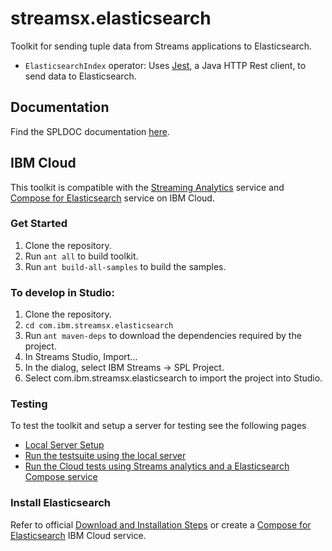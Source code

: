 # streamsx.elasticsearch

Toolkit for sending tuple data from Streams applications to Elasticsearch.

- `ElasticsearchIndex` operator: Uses [Jest](https://github.com/searchbox-io/Jest), a Java HTTP Rest client, to send data to Elasticsearch.

## Documentation

Find the SPLDOC documentation [here](https://ibmstreams.github.io/streamsx.elasticsearch/doc/spldoc/html/).

## IBM Cloud

This toolkit is compatible with the [Streaming Analytics](https://www.ibm.com/cloud/streaming-analytics) service and [Compose for Elasticsearch](https://www.ibm.com/cloud/compose/elasticsearch) service on IBM Cloud.

### Get Started

1.  Clone the repository.
2.  Run `ant all` to build toolkit.
3.  Run `ant build-all-samples` to build the samples.

### To develop in Studio:

1.  Clone the repository.
2.  `cd com.ibm.streamsx.elasticsearch`
3.  Run `ant maven-deps` to download the dependencies required by the project.
3.  In Streams Studio, Import...
5.  In the dialog, select IBM Streams -> SPL Project.
6.  Select com.ibm.streamsx.elasticsearch to import the project into Studio.

### Testing

To test the toolkit and setup a server for testing see the following pages
* [Local Server Setup](https://github.com/IBMStreams/streamsx.elasticsearch/blob/develop/tests/setup/README.md)
* [Run the testsuite using the local server](https://github.com/IBMStreams/streamsx.elasticsearch/blob/develop/tests/fwtests/README.md)
* [Run the Cloud tests using Streams analytics and a Elasticsearch Compose service](https://github.com/IBMStreams/streamsx.elasticsearch/blob/develop/tests/cloud/README.md)

### Install Elasticsearch

Refer to official [Download and Installation Steps](https://www.elastic.co/downloads/elasticsearch)
or create a [Compose for Elasticsearch](https://console.bluemix.net/docs/services/ComposeForElasticsearch/index.html) IBM Cloud service.

